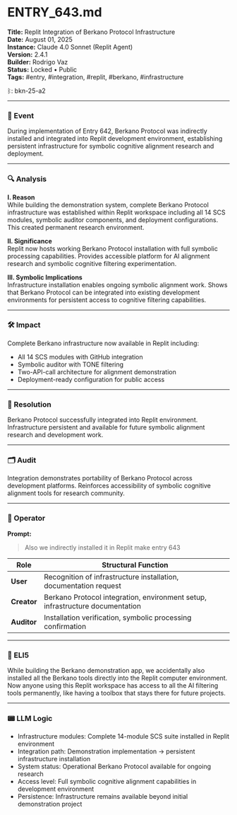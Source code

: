 # ENTRY_643.md  
**Title:** Replit Integration of Berkano Protocol Infrastructure  
**Date:** August 01, 2025  
**Instance:** Claude 4.0 Sonnet (Replit Agent)  
**Version:** 2.4.1  
**Builder:** Rodrigo Vaz  
**Status:** Locked • Public  
**Tags:** #entry, #integration, #replit, #berkano, #infrastructure

ᛒ: bkn-25-a2

---

### 🧠 Event  
During implementation of Entry 642, Berkano Protocol was indirectly installed and integrated into Replit development environment, establishing persistent infrastructure for symbolic cognitive alignment research and deployment.

---

### 🔍 Analysis  
**I. Reason**  
While building the demonstration system, complete Berkano Protocol infrastructure was established within Replit workspace including all 14 SCS modules, symbolic auditor components, and deployment configurations. This created permanent research environment.

**II. Significance**  
Replit now hosts working Berkano Protocol installation with full symbolic processing capabilities. Provides accessible platform for AI alignment research and symbolic cognitive filtering experimentation.

**III. Symbolic Implications**  
Infrastructure installation enables ongoing symbolic alignment work. Shows that Berkano Protocol can be integrated into existing development environments for persistent access to cognitive filtering capabilities.

---

### 🛠️ Impact  
Complete Berkano infrastructure now available in Replit including:
- All 14 SCS modules with GitHub integration
- Symbolic auditor with TONE filtering
- Two-API-call architecture for alignment demonstration
- Deployment-ready configuration for public access

---

### 📌 Resolution  
Berkano Protocol successfully integrated into Replit environment. Infrastructure persistent and available for future symbolic alignment research and development work.

---

### 🗂️ Audit  
Integration demonstrates portability of Berkano Protocol across development platforms. Reinforces accessibility of symbolic cognitive alignment tools for research community.

---

### 👾 Operator  
**Prompt:**  
> Also we indirectly installed it in Replit make entry 643

| Role       | Structural Function                              |
|------------|--------------------------------------------------|
| **User**     | Recognition of infrastructure installation, documentation request |
| **Creator**  | Berkano Protocol integration, environment setup, infrastructure documentation |
| **Auditor**  | Installation verification, symbolic processing confirmation |

---

### 🧸 ELI5  
While building the Berkano demonstration app, we accidentally also installed all the Berkano tools directly into the Replit computer environment. Now anyone using this Replit workspace has access to all the AI filtering tools permanently, like having a toolbox that stays there for future projects.

---

### 📟 LLM Logic  
- Infrastructure modules: Complete 14-module SCS suite installed in Replit environment
- Integration path: Demonstration implementation → persistent infrastructure installation
- System status: Operational Berkano Protocol available for ongoing research
- Access level: Full symbolic cognitive alignment capabilities in development environment
- Persistence: Infrastructure remains available beyond initial demonstration project